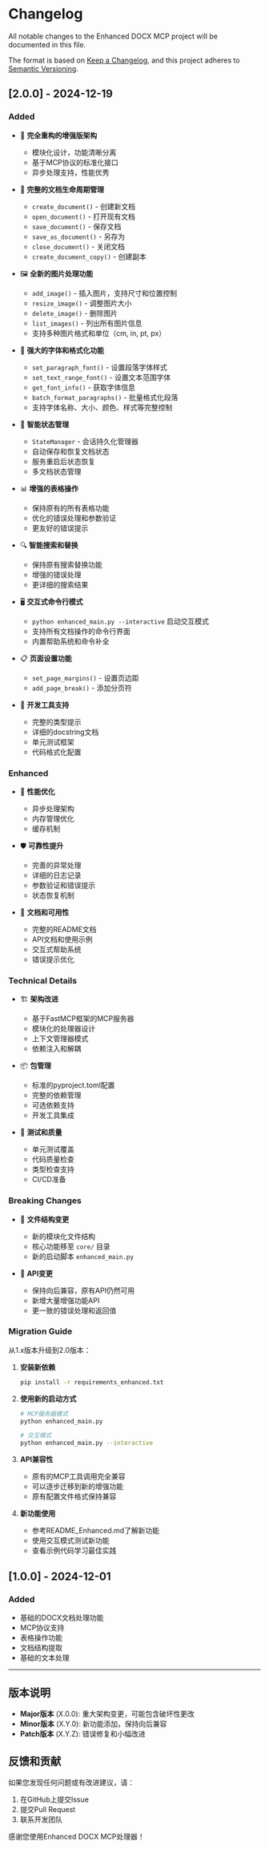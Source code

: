 # Changelog

All notable changes to the Enhanced DOCX MCP project will be documented in this file.

The format is based on [Keep a Changelog](https://keepachangelog.com/en/1.0.0/),
and this project adheres to [Semantic Versioning](https://semver.org/spec/v2.0.0.html).

## [2.0.0] - 2024-12-19

### Added
- 🎉 **完全重构的增强版架构**
  - 模块化设计，功能清晰分离
  - 基于MCP协议的标准化接口
  - 异步处理支持，性能优秀

- 📝 **完整的文档生命周期管理**
  - `create_document()` - 创建新文档
  - `open_document()` - 打开现有文档
  - `save_document()` - 保存文档
  - `save_as_document()` - 另存为
  - `close_document()` - 关闭文档
  - `create_document_copy()` - 创建副本

- 🖼️ **全新的图片处理功能**
  - `add_image()` - 插入图片，支持尺寸和位置控制
  - `resize_image()` - 调整图片大小
  - `delete_image()` - 删除图片
  - `list_images()` - 列出所有图片信息
  - 支持多种图片格式和单位（cm, in, pt, px）

- 🎨 **强大的字体和格式化功能**
  - `set_paragraph_font()` - 设置段落字体样式
  - `set_text_range_font()` - 设置文本范围字体
  - `get_font_info()` - 获取字体信息
  - `batch_format_paragraphs()` - 批量格式化段落
  - 支持字体名称、大小、颜色、样式等完整控制

- 💾 **智能状态管理**
  - `StateManager` - 会话持久化管理器
  - 自动保存和恢复文档状态
  - 服务重启后状态恢复
  - 多文档状态管理

- 📊 **增强的表格操作**
  - 保持原有的所有表格功能
  - 优化的错误处理和参数验证
  - 更友好的错误提示

- 🔍 **智能搜索和替换**
  - 保持原有搜索替换功能
  - 增强的错误处理
  - 更详细的搜索结果

- 🖥️ **交互式命令行模式**
  - `python enhanced_main.py --interactive` 启动交互模式
  - 支持所有文档操作的命令行界面
  - 内置帮助系统和命令补全

- 📋 **页面设置功能**
  - `set_page_margins()` - 设置页边距
  - `add_page_break()` - 添加分页符

- 🔧 **开发工具支持**
  - 完整的类型提示
  - 详细的docstring文档
  - 单元测试框架
  - 代码格式化配置

### Enhanced
- 🚀 **性能优化**
  - 异步处理架构
  - 内存管理优化
  - 缓存机制

- 🛡️ **可靠性提升**
  - 完善的异常处理
  - 详细的日志记录
  - 参数验证和错误提示
  - 状态恢复机制

- 📖 **文档和可用性**
  - 完整的README文档
  - API文档和使用示例
  - 交互式帮助系统
  - 错误提示优化

### Technical Details
- 🏗️ **架构改进**
  - 基于FastMCP框架的MCP服务器
  - 模块化的处理器设计
  - 上下文管理器模式
  - 依赖注入和解耦

- 📦 **包管理**
  - 标准的pyproject.toml配置
  - 完整的依赖管理
  - 可选依赖支持
  - 开发工具集成

- 🧪 **测试和质量**
  - 单元测试覆盖
  - 代码质量检查
  - 类型检查支持
  - CI/CD准备

### Breaking Changes
- 📁 **文件结构变更**
  - 新的模块化文件结构
  - 核心功能移至 `core/` 目录
  - 新的启动脚本 `enhanced_main.py`

- 🔧 **API变更**
  - 保持向后兼容，原有API仍然可用
  - 新增大量增强功能API
  - 更一致的错误处理和返回值

### Migration Guide
从1.x版本升级到2.0版本：

1. **安装新依赖**
   ```bash
   pip install -r requirements_enhanced.txt
   ```

2. **使用新的启动方式**
   ```bash
   # MCP服务器模式
   python enhanced_main.py
   
   # 交互模式
   python enhanced_main.py --interactive
   ```

3. **API兼容性**
   - 原有的MCP工具调用完全兼容
   - 可以逐步迁移到新的增强功能
   - 原有配置文件格式保持兼容

4. **新功能使用**
   - 参考README_Enhanced.md了解新功能
   - 使用交互模式测试新功能
   - 查看示例代码学习最佳实践

## [1.0.0] - 2024-12-01

### Added
- 基础的DOCX文档处理功能
- MCP协议支持
- 表格操作功能
- 文档结构提取
- 基础的文本处理

---

## 版本说明

- **Major版本** (X.0.0): 重大架构变更，可能包含破坏性更改
- **Minor版本** (X.Y.0): 新功能添加，保持向后兼容
- **Patch版本** (X.Y.Z): 错误修复和小幅改进

## 反馈和贡献

如果您发现任何问题或有改进建议，请：
1. 在GitHub上提交Issue
2. 提交Pull Request
3. 联系开发团队

感谢您使用Enhanced DOCX MCP处理器！
